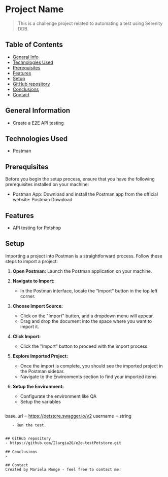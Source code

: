 # Project Name
> This is a challenge project related to automating a test using Serenity DDB.

## Table of Contents
* [General Info](#general-information)
* [Technologies Used](#technologies-used)
* [Prerequisites](#Prerequisites)
* [Features](#features)
* [Setup](#setup)
* [GitHub repository](#GitHub-repository)
* [Conclusions](#Conclusions)
* [Contact](#Contact)

## General Information
- Create a E2E API testing

## Technologies Used
- Postman

## Prerequisites
Before you begin the setup process, ensure that you have the following prerequisites installed on your machine:

- Postman App: Download and install the Postman app from the official website: Postman Download

## Features
- API testing for Petshop


## Setup
Importing a project into Postman is a straightforward process. Follow these steps to import a project:

1. **Open Postman:**
   Launch the Postman application on your machine.

2. **Navigate to Import:**
   - In the Postman interface, locate the "Import" button in the top left corner.

3. **Choose Import Source:**
   - Click on the "Import" button, and a dropdown menu will appear.
   - Drag and drop the document into the space where you want to import it.

4. **Click Import:**
   - Click the "Import" button to proceed with the import process.

5. **Explore Imported Project:**
   - Once the import is complete, you should see the imported project in the Postman sidebar.
   - Navigate to the Environments section to find your imported items.
   
6. **Setup the Environment:**
   - Configurate the environment like QA
   - Setup the variables 
   
   ```javascript I'm A tab
base_url = https://petstore.swagger.io/v2
username = string
```
   - Run the test.
   

## GitHub repository
- https://github.com/Ilargia26/e2e-testPetstore.git

## Conclusions
- 

## Contact
Created by Mariela Monge - feel free to contact me!
